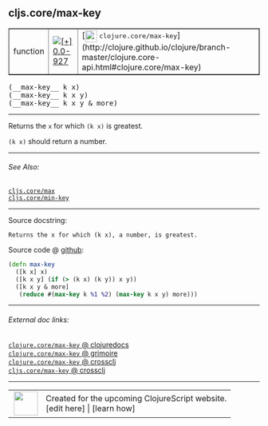 ## cljs.core/max-key



 <table border="1">
<tr>
<td>function</td>
<td><a href="https://github.com/cljsinfo/cljs-api-docs/tree/0.0-927"><img valign="middle" alt="[+] 0.0-927" title="Added in 0.0-927" src="https://img.shields.io/badge/+-0.0--927-lightgrey.svg"></a> </td>
<td>
[<img height="24px" valign="middle" src="http://i.imgur.com/1GjPKvB.png"> <samp>clojure.core/max-key</samp>](http://clojure.github.io/clojure/branch-master/clojure.core-api.html#clojure.core/max-key)
</td>
</tr>
</table>


 <samp>
(__max-key__ k x)<br>
</samp>
 <samp>
(__max-key__ k x y)<br>
</samp>
 <samp>
(__max-key__ k x y & more)<br>
</samp>

---

Returns the `x` for which `(k x)` is greatest.

`(k x)` should return a number.

---


###### See Also:

[`cljs.core/max`](cljs.core_max.md)<br>
[`cljs.core/min-key`](cljs.core_min-key.md)<br>

---


Source docstring:

```
Returns the x for which (k x), a number, is greatest.
```


Source code @ [github](https://github.com/clojure/clojurescript/blob/r2498/src/cljs/cljs/core.cljs#L7580-L7585):

```clj
(defn max-key
  ([k x] x)
  ([k x y] (if (> (k x) (k y)) x y))
  ([k x y & more]
   (reduce #(max-key k %1 %2) (max-key k x y) more)))
```

<!--
Repo - tag - source tree - lines:

 <pre>
clojurescript @ r2498
└── src
    └── cljs
        └── cljs
            └── <ins>[core.cljs:7580-7585](https://github.com/clojure/clojurescript/blob/r2498/src/cljs/cljs/core.cljs#L7580-L7585)</ins>
</pre>

-->

---



###### External doc links:

[`clojure.core/max-key` @ clojuredocs](http://clojuredocs.org/clojure.core/max-key)<br>
[`clojure.core/max-key` @ grimoire](http://conj.io/store/v1/org.clojure/clojure/1.7.0-beta3/clj/clojure.core/max-key/)<br>
[`clojure.core/max-key` @ crossclj](http://crossclj.info/fun/clojure.core/max-key.html)<br>
[`cljs.core/max-key` @ crossclj](http://crossclj.info/fun/cljs.core.cljs/max-key.html)<br>

---

 <table>
<tr><td>
<img valign="middle" align="right" width="48px" src="http://i.imgur.com/Hi20huC.png">
</td><td>
Created for the upcoming ClojureScript website.<br>
[edit here] | [learn how]
</td></tr></table>

[edit here]:https://github.com/cljsinfo/cljs-api-docs/blob/master/cljsdoc/cljs.core_max-key.cljsdoc
[learn how]:https://github.com/cljsinfo/cljs-api-docs/wiki/cljsdoc-files

<!--

This information was too distracting to show to readers, but I'll leave it
commented here since it is helpful to:

- pretty-print the data used to generate this document
- and show how to retrieve that data



The API data for this symbol:

```clj
{:description "Returns the `x` for which `(k x)` is greatest.\n\n`(k x)` should return a number.",
 :ns "cljs.core",
 :name "max-key",
 :signature ["[k x]" "[k x y]" "[k x y & more]"],
 :history [["+" "0.0-927"]],
 :type "function",
 :related ["cljs.core/max" "cljs.core/min-key"],
 :full-name-encode "cljs.core_max-key",
 :source {:code "(defn max-key\n  ([k x] x)\n  ([k x y] (if (> (k x) (k y)) x y))\n  ([k x y & more]\n   (reduce #(max-key k %1 %2) (max-key k x y) more)))",
          :title "Source code",
          :repo "clojurescript",
          :tag "r2498",
          :filename "src/cljs/cljs/core.cljs",
          :lines [7580 7585]},
 :full-name "cljs.core/max-key",
 :clj-symbol "clojure.core/max-key",
 :docstring "Returns the x for which (k x), a number, is greatest."}

```

Retrieve the API data for this symbol:

```clj
;; from Clojure REPL
(require '[clojure.edn :as edn])
(-> (slurp "https://raw.githubusercontent.com/cljsinfo/cljs-api-docs/catalog/cljs-api.edn")
    (edn/read-string)
    (get-in [:symbols "cljs.core/max-key"]))
```

-->
